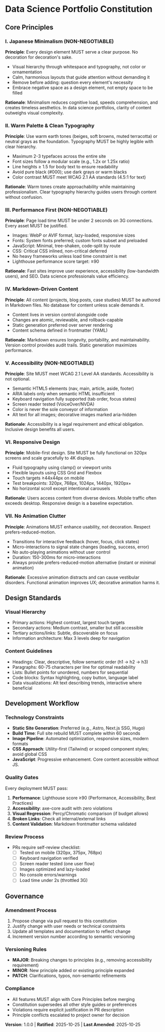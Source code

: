 <!--
Sync Impact Report:
- Version: Initial creation (1.0.0)
- Modified principles: N/A (new constitution)
- Added sections: All sections (initial creation)
- Removed sections: N/A
- Templates status:
  ✅ plan-template.md - reviewed, aligns with principles
  ✅ spec-template.md - reviewed, aligns with principles
  ✅ tasks-template.md - reviewed, aligns with principles
- Follow-up TODOs: None
-->

# Data Science Portfolio Constitution

## Core Principles

### I. Japanese Minimalism (NON-NEGOTIABLE)

**Principle**: Every design element MUST serve a clear purpose. No decoration for decoration's sake.

- Visual hierarchy through whitespace and typography, not color or ornamentation
- Calm, harmonious layouts that guide attention without demanding it
- Remove before adding: question every element's necessity
- Embrace negative space as a design element, not empty space to be filled

**Rationale**: Minimalism reduces cognitive load, speeds comprehension, and creates timeless aesthetics. In data science portfolios, clarity of content outweighs visual complexity.

### II. Warm Palette & Clean Typography

**Principle**: Use warm earth tones (beiges, soft browns, muted terracotta) or neutral grays as the foundation. Typography MUST be highly legible with clear hierarchy.

- Maximum 2-3 typefaces across the entire site
- Font sizes follow a modular scale (e.g., 1.2x or 1.25x ratio)
- Line heights ≥ 1.5 for body text to ensure readability
- Avoid pure black (#000); use dark grays or warm blacks
- Color contrast MUST meet WCAG 2.1 AA standards (4.5:1 for text)

**Rationale**: Warm tones create approachability while maintaining professionalism. Clear typography hierarchy guides users through content without confusion.

### III. Performance First (NON-NEGOTIABLE)

**Principle**: Page load time MUST be under 2 seconds on 3G connections. Every asset MUST be justified.

- Images: WebP or AVIF format, lazy-loaded, responsive sizes
- Fonts: System fonts preferred; custom fonts subset and preloaded
- JavaScript: Minimal, tree-shaken, code-split by route
- CSS: Critical CSS inlined, non-critical deferred
- No heavy frameworks unless load time constraint is met
- Lighthouse performance score target: ≥90

**Rationale**: Fast sites improve user experience, accessibility (low-bandwidth users), and SEO. Data science professionals value efficiency.

### IV. Markdown-Driven Content

**Principle**: All content (projects, blog posts, case studies) MUST be authored in Markdown files. No database for content unless scale demands it.

- Content lives in version control alongside code
- Changes are atomic, reviewable, and rollback-capable
- Static generation preferred over server rendering
- Content schema defined in frontmatter (YAML)

**Rationale**: Markdown ensures longevity, portability, and maintainability. Version control provides audit trails. Static generation maximizes performance.

### V. Accessibility (NON-NEGOTIABLE)

**Principle**: Site MUST meet WCAG 2.1 Level AA standards. Accessibility is not optional.

- Semantic HTML5 elements (nav, main, article, aside, footer)
- ARIA labels only when semantic HTML insufficient
- Keyboard navigation fully supported (tab order, focus states)
- Screen reader tested (VoiceOver/NVDA)
- Color is never the sole conveyor of information
- Alt text for all images; decorative images marked aria-hidden

**Rationale**: Accessibility is a legal requirement and ethical obligation. Inclusive design benefits all users.

### VI. Responsive Design

**Principle**: Mobile-first design. Site MUST be fully functional on 320px screens and scale gracefully to 4K displays.

- Fluid typography using clamp() or viewport units
- Flexible layouts using CSS Grid and Flexbox
- Touch targets ≥44x44px on mobile
- Test breakpoints: 320px, 768px, 1024px, 1440px, 1920px+
- No horizontal scroll except intentional carousels

**Rationale**: Users access content from diverse devices. Mobile traffic often exceeds desktop. Responsive design is a baseline expectation.

### VII. No Animation Clutter

**Principle**: Animations MUST enhance usability, not decoration. Respect prefers-reduced-motion.

- Transitions for interactive feedback (hover, focus, click states)
- Micro-interactions to signal state changes (loading, success, error)
- No auto-playing animations without user control
- Duration: 150-300ms for micro-interactions
- Always provide prefers-reduced-motion alternative (instant or minimal animation)

**Rationale**: Excessive animation distracts and can cause vestibular disorders. Functional animation improves UX; decorative animation harms it.

## Design Standards

### Visual Hierarchy

- Primary actions: Highest contrast, largest touch targets
- Secondary actions: Medium contrast, smaller but still accessible
- Tertiary actions/links: Subtle, discoverable on focus
- Information architecture: Max 3 levels deep for navigation

### Content Guidelines

- Headings: Clear, descriptive, follow semantic order (h1 → h2 → h3)
- Paragraphs: 60-75 characters per line for optimal readability
- Lists: Bullet points for unordered, numbers for sequential
- Code blocks: Syntax highlighting, copy button, language label
- Data visualizations: Alt text describing trends, interactive where beneficial

## Development Workflow

### Technology Constraints

- **Static Site Generation**: Preferred (e.g., Astro, Next.js SSG, Hugo)
- **Build Time**: Full site rebuild MUST complete within 60 seconds
- **Image Pipeline**: Automated optimization, responsive sizes, modern formats
- **CSS Approach**: Utility-first (Tailwind) or scoped component styles; avoid global CSS
- **JavaScript**: Progressive enhancement. Core content accessible without JS.

### Quality Gates

Every deployment MUST pass:

1. **Performance**: Lighthouse score ≥90 (Performance, Accessibility, Best Practices)
2. **Accessibility**: axe-core audit with zero violations
3. **Visual Regression**: Percy/Chromatic comparison (if budget allows)
4. **Broken Links**: Check all internal/external links
5. **Content Validation**: Markdown frontmatter schema validated

### Review Process

- PRs require self-review checklist:
  - [ ] Tested on mobile (320px, 375px, 768px)
  - [ ] Keyboard navigation verified
  - [ ] Screen reader tested (one user flow)
  - [ ] Images optimized and lazy-loaded
  - [ ] No console errors/warnings
  - [ ] Load time under 2s (throttled 3G)

## Governance

### Amendment Process

1. Propose change via pull request to this constitution
2. Justify change with user needs or technical constraints
3. Update all templates and documentation to reflect change
4. Increment version number according to semantic versioning

### Versioning Rules

- **MAJOR**: Breaking changes to principles (e.g., removing accessibility requirement)
- **MINOR**: New principle added or existing principle expanded
- **PATCH**: Clarifications, typos, non-semantic refinements

### Compliance

- All features MUST align with Core Principles before merging
- Constitution supersedes all other style guides or preferences
- Violations require explicit justification in PR description
- Principle conflicts escalated to project owner for decision

**Version**: 1.0.0 | **Ratified**: 2025-10-25 | **Last Amended**: 2025-10-25

